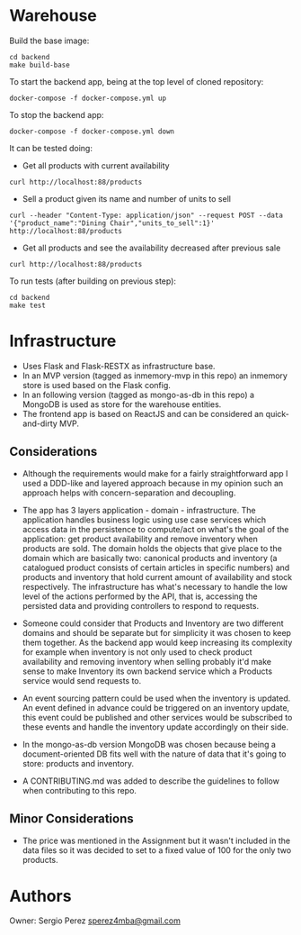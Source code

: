 # Warehouse

Build the base image:
```
cd backend
make build-base
```

To start the backend app, being at the top level of cloned repository:
```
docker-compose -f docker-compose.yml up
```

To stop the backend app:
```
docker-compose -f docker-compose.yml down
```

It can be tested doing:
- Get all products with current availability

```
curl http://localhost:88/products
```
- Sell a product given its name and number of units to sell

```
curl --header "Content-Type: application/json" --request POST --data '{"product_name":"Dining Chair","units_to_sell":1}' http://localhost:88/products
```

- Get all products and see the availability decreased after previous sale

```
curl http://localhost:88/products
```

To run tests (after building on previous step):
```
cd backend
make test
```

# Infrastructure

- Uses Flask and Flask-RESTX as infrastructure base.
- In an MVP version (tagged as inmemory-mvp in this repo) an inmemory store is used based on the Flask config.
- In an following version (tagged as mongo-as-db in this repo) a MongoDB is used as store for the warehouse entities.
- The frontend app is based on ReactJS and can be considered an quick-and-dirty MVP.

## Considerations

- Although the requirements would make for a fairly straightforward app I used a DDD-like and layered approach
because in my opinion such an approach helps with concern-separation and decoupling.

- The app has 3 layers application - domain - infrastructure. The application handles business logic using
use case services which access data in the persistence to compute/act on what's the goal of the application: get
product availability and remove inventory when products are sold. The domain holds the objects that give place to
the domain which are basically two: canonical products and inventory (a catalogued product consists of certain
articles in specific numbers) and products and inventory that hold current amount of availability and stock
respectively. The infrastructure has what's necessary to handle the low level of the actions performed by the API,
that is, accessing the persisted data and providing controllers to respond to requests.

- Someone could consider that Products and Inventory are two different domains and should be separate but for
simplicity it was chosen to keep them together. As the backend app would keep increasing its complexity for example
when inventory is not only used to check product availability and removing inventory when selling probably it'd
make sense to make Inventory its own backend service which a Products service would send requests to.

- An event sourcing pattern could be used when the inventory is updated. An event defined in advance could be triggered
on an inventory update, this event could be published and other services would be subscribed to these events
and handle the inventory update accordingly on their side. 

- In the mongo-as-db version MongoDB was chosen because being a document-oriented DB fits well with the nature of data
that it's going to store: products and inventory.

- A CONTRIBUTING.md was added to describe the guidelines to follow when contributing to this repo.

## Minor Considerations

- The price was mentioned in the Assignment but it wasn't included in the data files so it was decided to set
to a fixed value of 100 for the only two products.

# Authors

Owner: Sergio Perez <sperez4mba@gmail.com>

